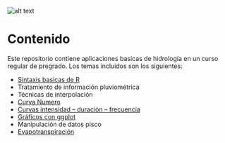 ![alt text](img/Curso_de_Hidrología.png)


# Contenido
Este repositorio contiene aplicaciones basicas de hidrología en un curso regular de pregrado. Los temas incluidos son los siguientes:

- [Sintaxis basicas de R](https://github.com/JoseZevallosR/curso_hidrologia/blob/main/code/Lenguaje%20R%20ejemplos%20b%C3%A1sicos.ipynb)
- Tratamiento de información pluviométrica
- Técnicas de interpolación
- [Curva Numero](https://github.com/JoseZevallosR/curso_hidrologia/blob/main/code/Curva%20numero.ipynb)
- [Curvas intensidad – duración – frecuencia](https://github.com/JoseZevallosR/curso_hidrologia/blob/main/code/Curva%20IDF%20para%20una%20sola%20estaci%C3%B3n.ipynb)
- [Gráficos con ggplot](https://github.com/JoseZevallosR/curso_hidrologia/blob/main/code/Gr%C3%A1ficos%20en%20ggplot.ipynb)
- Manipulación de datos pisco
- [Evapotranspiración](https://github.com/JoseZevallosR/curso_hidrologia/blob/main/code/ETP%20Peru.ipynb)
